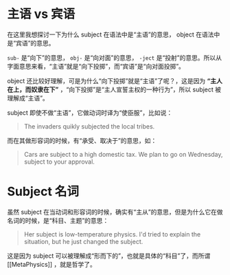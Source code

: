 # 主语 vs 宾语

在这里我想探讨一下为什么 subject 在语法中是“主语”的意思， object 在语法中是“宾语”的意思。

`sub-` 是“向下”的意思， `obj-` 是“向对面”的意思， `-ject` 是“投射”的意思。所以从字面意思来看，“主语”就是“向下投掷”，而“宾语”是“向对面投掷”。

object 还比较好理解，可是为什么“向下投掷”就是“主语”了呢？，这是因为 **“主人在上，而奴隶在下”** ，“向下投掷”是“主人宣誓主权的一种行为”，所以 subject 被理解成“主语”。

subject 即使不做“主语”，它做动词时译为“使臣服”，比如说：

> The invaders quikly subjected the local tribes.

而在其做形容词的时候，有“承受、取决于”的意思，如：

> Cars are subject to a high domestic tax. We plan to go on Wednesday, subject to your approval.

# Subject 名词

虽然 subject 在当动词和形容词的时候，确实有“主从”的意思，但是为什么它在做名词的时候，是“科目、主题”的意思：

> Her subject is low-temperature physics. I'd tried to explain the situation, but he just changed the subject.

这是因为 subject 可以被理解成“形而下的”，也就是具体的“科目”了，而所谓 [[MetaPhysics]] ，就是哲学了。

